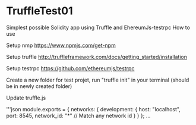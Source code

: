 # TruffleTest01
Simplest possible Solidity app using Truffle and EhereumJs-testrpc
How to use

Setup nmp
https://www.npmjs.com/get-npm

Setup truffle
http://truffleframework.com/docs/getting_started/installation

Setup testrpc
https://github.com/ethereumjs/testrpc

Create a new folder for test projet, run "truffle init" in your terminal (should be in newly created folder)

Update truffle.js

'''json
module.exports = {
   networks: {
   development: {
   host: "localhost",
   port: 8545,
   network_id: "*" // Match any network id
  }
 }
};
...
